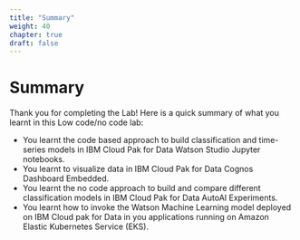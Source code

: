 ```yaml
---
title: "Summary"
weight: 40
chapter: true
draft: false
---
```


# Summary 

Thank you for completing the Lab! Here is a quick summary of what you learnt in this Low code/no code lab:

- You learnt the code based approach to build classification and time-series models in IBM Cloud Pak for Data Watson Studio Jupyter notebooks.
- You learnt to visualize data in IBM Cloud Pak for Data Cognos Dashboard Embedded.
- You learnt the no code approach to build and compare different classification models in IBM Cloud Pak for Data AutoAI Experiments.
- You learnt how to invoke the Watson Machine Learning model deployed on IBM Cloud pak for Data in you applications running on Amazon Elastic Kubernetes Service (EKS).